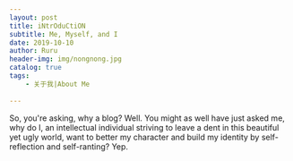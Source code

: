 ```yaml
---
layout: post
title: iNtrOduCtiON
subtitle: Me, Myself, and I
date: 2019-10-10
author: Ruru
header-img: img/nongnong.jpg
catalog: true
tags:
    - 关于我|About Me
 
---    
```

   So, you're asking, why a blog?
    Well. You might as well have just asked me, why do I, an intellectual individual striving to leave a dent in this beautiful yet      ugly world, want to better my character and build my identity by self-reflection and self-ranting?
    Yep.
    

    
   
